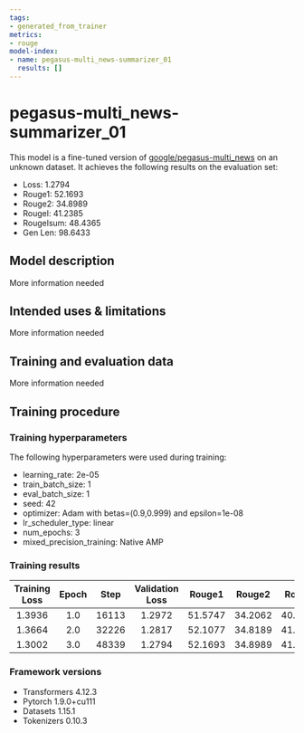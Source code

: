 ```yaml
---
tags:
- generated_from_trainer
metrics:
- rouge
model-index:
- name: pegasus-multi_news-summarizer_01
  results: []
---
```


<!-- This model card has been generated automatically according to the information the Trainer had access to. You
should probably proofread and complete it, then remove this comment. -->

# pegasus-multi_news-summarizer_01

This model is a fine-tuned version of [google/pegasus-multi_news](https://huggingface.co/google/pegasus-multi_news) on an unknown dataset.
It achieves the following results on the evaluation set:
- Loss: 1.2794
- Rouge1: 52.1693
- Rouge2: 34.8989
- Rougel: 41.2385
- Rougelsum: 48.4365
- Gen Len: 98.6433

## Model description

More information needed

## Intended uses & limitations

More information needed

## Training and evaluation data

More information needed

## Training procedure

### Training hyperparameters

The following hyperparameters were used during training:
- learning_rate: 2e-05
- train_batch_size: 1
- eval_batch_size: 1
- seed: 42
- optimizer: Adam with betas=(0.9,0.999) and epsilon=1e-08
- lr_scheduler_type: linear
- num_epochs: 3
- mixed_precision_training: Native AMP

### Training results

| Training Loss | Epoch | Step  | Validation Loss | Rouge1  | Rouge2  | Rougel  | Rougelsum | Gen Len  |
|:-------------:|:-----:|:-----:|:---------------:|:-------:|:-------:|:-------:|:---------:|:--------:|
| 1.3936        | 1.0   | 16113 | 1.2972          | 51.5747 | 34.2062 | 40.7279 | 47.7783   | 95.0004  |
| 1.3664        | 2.0   | 32226 | 1.2817          | 52.1077 | 34.8189 | 41.1614 | 48.3894   | 100.3265 |
| 1.3002        | 3.0   | 48339 | 1.2794          | 52.1693 | 34.8989 | 41.2385 | 48.4365   | 98.6433  |


### Framework versions

- Transformers 4.12.3
- Pytorch 1.9.0+cu111
- Datasets 1.15.1
- Tokenizers 0.10.3

